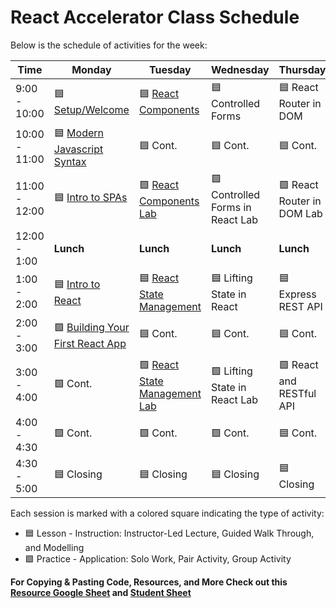 # React Accelerator Class Schedule

Below is the schedule of activities for the week:

| Time          | Monday                                                              | Tuesday                                                       | Wednesday                        | Thursday                   | Friday                             |
| ------------- | ------------------------------------------------------------------- | ------------------------------------------------------------- | -------------------------------- | -------------------------- | ---------------------------------- |
| 9:00 - 10:00  | 🟦 [Setup/Welcome][0-setup-welcome]                                 | 🟦 [React Components][5-react-components]                     | 🟦 Controlled Forms              | 🟦 React Router in DOM     | 🟦 Backend Deployment              |
| 10:00 - 11:00 | 🟦 [Modern Javascript Syntax][1-modern-javascript-syntax-lab]       | 🟦 Cont.                                                      | 🟦 Cont.                         | 🟦 Cont.                   | 🟦 Front End Deployment            |
| 11:00 - 12:00 | 🟦 [Intro to SPAs][2-intro-to-spas]                                 | 🟩 [React Components Lab][6-react-components-lab]             | 🟩 Controlled Forms in React Lab | 🟩 React Router in DOM Lab | 🟩 Deployment of Application       |
| 12:00 - 1:00  | **Lunch**                                                           | **Lunch**                                                     | **Lunch**                        | **Lunch**                  | **Lunch**                          |
| 1:00 - 2:00   | 🟦 [Intro to React](3-intro-to-react)                               | 🟦 [React State Management][7-react-state-management]         | 🟦 Lifting State in React        | 🟦 Express REST API        | 🟩 Cont. Deployment of Application |
| 2:00 - 3:00   | 🟩 [Building Your First React App][4-building-your-first-react-app] | 🟦 Cont.                                                      | 🟦 Cont.                         | 🟦 Cont.                   | 🟦 Present Your App                |
| 3:00 - 4:00   | 🟩 Cont.                                                            | 🟩 [React State Management Lab][8-react-state-management-lab] | 🟩 Lifting State in React Lab    | 🟩 React and RESTful API   | 🟦 Present Your App Cont.          |
| 4:00 - 4:30   | 🟩 Cont.                                                            | 🟩 Cont.                                                      | 🟩 Cont.                         | 🟦 Cont.                   | 🟩 Summary/Close                   |
| 4:30 - 5:00   | 🟦 Closing                                                          | 🟦 Closing                                                    | 🟦 Closing                       | 🟦 Closing                 | 🟦 Closing                         |

Each session is marked with a colored square indicating the type of activity:

- 🟦 Lesson - Instruction: Instructor-Led Lecture, Guided Walk Through, and Modelling
- 🟩 Practice - Application: Solo Work, Pair Activity, Group Activity

**For Copying & Pasting Code, Resources, and More Check out
this [Resource Google Sheet](https://docs.google.com/spreadsheets/d/1jW_km5c00F_msx1rUbYBOjJHe1WhJTiINVb5HbdVjZg/edit?usp=sharing) and [Student Sheet](https://docs.google.com/spreadsheets/d/1475cQgfgwpQ_8ehXpOWAubsLjRobj1hq7uj6itbJyYo/edit?usp=sharing)**

[0-setup-welcome]: ../lessons/0-setup-welcome/readme.md
[1-modern-javascript-syntax-lab]: ../lessons/1-modern-javascript-syntax-lab/README.md
[2-intro-to-spas]: ../lessons/2-intro-to-spas/README.md
[3-intro-to-react]: ../lessons/3-intro-to-react/README.md
[4-building-your-first-react-app]: ../lessons/4-building-your-first-react-app/README.md
[5-react-components]: ../lessons/5-react-components/README.md
[6-react-components-lab]: ../lessons/6-react-components-lab/README.md
[7-react-state-management]: ../lessons/7-react-state-management/README.md
[8-react-state-management-lab]: ../lessons/8-react-state-management-lab/README.md

